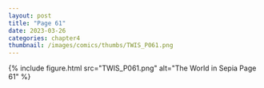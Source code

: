 ```yaml
---
layout: post
title: "Page 61"
date: 2023-03-26
categories: chapter4
thumbnail: /images/comics/thumbs/TWIS_P061.png
---
```


{% include figure.html src="TWIS_P061.png" alt="The World in Sepia Page 61" %}